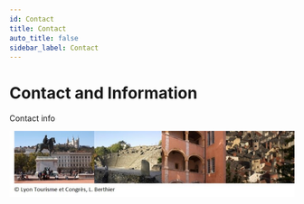 ```yaml
---
id: Contact
title: Contact
auto_title: false
sidebar_label: Contact
---
```


# Contact and Information

Contact info

<img src="./assets/footer.jpg" width=600>